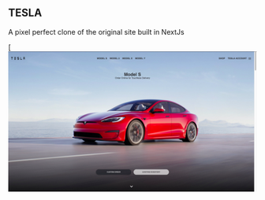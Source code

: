 
## TESLA 

A pixel perfect clone of the original site built in NextJs



[![image](https://github.com/lukwiya23/tesla-ug/blob/main/tesla.png)
